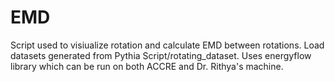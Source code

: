 # EMD
Script used to visiualize rotation and calculate EMD between rotations. Load datasets generated from Pythia Script/rotating_dataset.
Uses energyflow library which can be run on both ACCRE and Dr. Rithya's machine.
